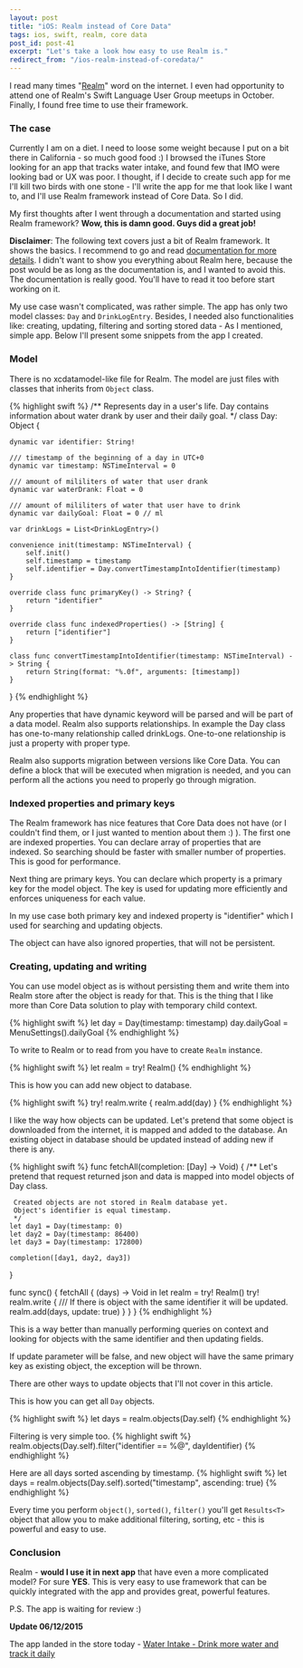 ```yaml
---
layout: post
title: "iOS: Realm instead of Core Data"
tags: ios, swift, realm, core data
post_id: post-41
excerpt: "Let's take a look how easy to use Realm is."
redirect_from: "/ios-realm-instead-of-coredata/"
---
```

I read many times "[Realm][realm]" word on the internet. I even had opportunity
to attend one of Realm's Swift Language User Group meetups in October. Finally,
I found free time to use their framework.

### The case
Currently I am on a diet. I need to loose some weight because I put on a bit
there in California - so much good food :) I browsed the iTunes Store looking
for an app that tracks water intake, and found few that IMO were looking bad or
UX was poor. I thought, if I decide to create such app for me I'll kill two
birds with one stone - I'll write the app for me that look like I want to, and
I'll use Realm framework instead of Core Data. So I did.

My first thoughts after I went through a documentation and started using Realm framework?
**Wow, this is damn good. Guys did a great job!**

<strong>Disclaimer</strong>: The following text covers just a bit of Realm framework.
It shows the basics. I recommend to go and read [documentation for more details][realm-docs].
I didn't want to show you everything about Realm here, because the post would
be as long as the documentation is, and I wanted to avoid this.
The documentation is really good. You'll have to read it too before start working on it.

My use case wasn't complicated, was rather simple. The app has only two model
classes: `Day` and `DrinkLogEntry`. Besides, I needed also functionalities like:
creating, updating, filtering and sorting stored data - As I mentioned, simple app.
Below I'll present some snippets from the app I created.

### Model
There is no xcdatamodel-like file for Realm. The model are just files with
classes that inherits from `Object` class.

 {% highlight swift %}
/**
 Represents day in a user's life. Day contains information about water
 drank by user and their daily goal.
*/
class Day: Object {

    dynamic var identifier: String!

    /// timestamp of the beginning of a day in UTC+0
    dynamic var timestamp: NSTimeInterval = 0

    /// amount of mililiters of water that user drank
    dynamic var waterDrank: Float = 0

    /// amount of mililiters of water that user have to drink
    dynamic var dailyGoal: Float = 0 // ml

    var drinkLogs = List<DrinkLogEntry>()

    convenience init(timestamp: NSTimeInterval) {
        self.init()
        self.timestamp = timestamp
        self.identifier = Day.convertTimestampIntoIdentifier(timestamp)
    }

    override class func primaryKey() -> String? {
        return "identifier"
    }

    override class func indexedProperties() -> [String] {
        return ["identifier"]
    }

    class func convertTimestampIntoIdentifier(timestamp: NSTimeInterval) -> String {
        return String(format: "%.0f", arguments: [timestamp])
    }
}
{% endhighlight %}

Any properties that have dynamic keyword will be parsed and will be part of a
data model. Realm also supports relationships. In example the Day class has
one-to-many relationship called drinkLogs. One-to-one relationship is just a
property with proper type.

Realm also supports migration between versions like Core Data. You can define
a block that will be executed when migration is needed, and you can perform all
the actions you need to properly go through migration.

### Indexed properties and primary keys
The Realm framework has nice features that Core Data does not have
(or I couldn't find them, or I just wanted to mention about them :) ). The first
one are indexed properties. You can declare array of properties that are indexed.
So searching should be faster with smaller number of properties. This is good
for performance.

Next thing are primary keys. You can declare which property is a primary key
for the model object. The key is used for updating more efficiently and
enforces uniqueness for each value.

In my use case both primary key and indexed property is "identifier" which
I used for searching and updating objects.

The object can have also ignored properties, that will not be persistent.

### Creating, updating and writing
You can use model object as is without persisting them and write them into Realm
store after the object is ready for that. This is the thing that I like more
than Core Data solution to play with temporary child context.

{% highlight swift %}
let day = Day(timestamp: timestamp)
day.dailyGoal = MenuSettings().dailyGoal
{% endhighlight %}

To write to Realm or to read from you have to create `Realm` instance.

{% highlight swift %}
let realm = try! Realm()
{% endhighlight %}

This is how you can add new object to database.

{% highlight swift %}
try! realm.write {
    realm.add(day)
}
{% endhighlight %}

I like the way how objects can be updated. Let's pretend that some object is
downloaded from the internet, it is mapped and added to the database.
An existing object in database should be updated instead of adding new if there is any.

{% highlight swift %}
func fetchAll(completion: [Day] -> Void) {
    /**
     Let's pretend that request returned json and data is mapped into
     model objects of Day class.

     Created objects are not stored in Realm database yet.
     Object's identifier is equal timestamp.
     */
    let day1 = Day(timestamp: 0)
    let day2 = Day(timestamp: 86400)
    let day3 = Day(timestamp: 172800)

    completion([day1, day2, day3])
}

func sync() {
    fetchAll { (days) -> Void in
        let realm = try! Realm()
        try! realm.write {
            /// If there is object with the same identifier it will be updated.
            realm.add(days, update: true)
        }
    }
}
{% endhighlight %}

This is a way better than manually performing queries on context and looking
for objects with the same identifier and then updating fields.

If update parameter will be false, and new object will have the same primary
key as existing object, the exception will be thrown.

There are other ways to update objects that I'll not cover in this article.

This is how you can get all `Day` objects.

{% highlight swift %}
let days = realm.objects(Day.self)
{% endhighlight %}

Filtering is very simple too.
{% highlight swift %}
realm.objects(Day.self).filter("identifier == %@", dayIdentifier)
{% endhighlight %}

Here are all days sorted ascending by timestamp.
{% highlight swift %}
let days = realm.objects(Day.self).sorted("timestamp", ascending: true)
{% endhighlight %}

Every time you perform `object()`, `sorted()`, `filter()` you'll get `Results<T>`
object that allow you to make additional filtering, sorting, etc - this is powerful
and easy to use.

### Conclusion
Realm - <strong>would I use it in next app</strong> that have even a more
complicated model? For sure <strong>YES</strong>. This is very easy to use
framework that can be quickly integrated with the app and provides great, powerful features.

P.S. The app is waiting for review :)

**Update 06/12/2015**

The app landed in the store today - [Water Intake - Drink more water and track it daily][store]

[realm]: http://realm.io
[realm-docs]: https://realm.io/docs/swift/latest/
[store]: https://itunes.apple.com/pl/app/water-intake-drink-more-water/id1062053347?mt=8
